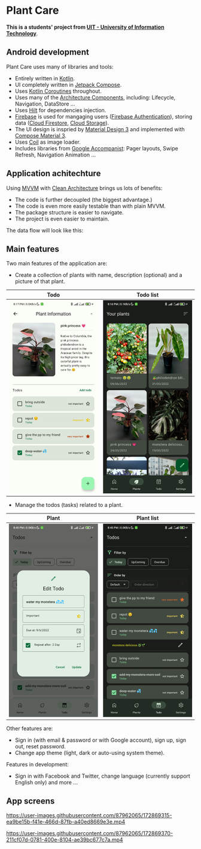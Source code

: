 # Plant Care
**This is a students' project from [UIT - University of Information Technology](https://www.uit.edu.vn/)**.

## Android development
Plant Care uses many of libraries and tools:
- Entirely written in [Kotlin](https://kotlinlang.org/).
- UI completely written in [Jetpack Compose](https://developer.android.com/jetpack/compose).
- Uses [Kotlin Coroutines](https://kotlinlang.org/docs/coroutines-guide.html) throughout.
- Uses many of the [Architecture Components](https://developer.android.com/topic/architecture), including: Lifecycle, Navigation, DataStore ...
- Uses [Hilt](https://dagger.dev/hilt/) for dependencies injection.
- [Firebase](https://firebase.google.com/?gclsrc=ds&gclsrc=ds&gclid=CLSM9rmjnfgCFZE0jgodz_IC2g) is used for mangaging users ([Firebase Authentication](https://firebase.google.com/products/auth?gclsrc=ds&gclsrc=ds&gclid=CIKj-K-gnfgCFU3FhAAdifoKfg)), storing data ([Cloud Firestore](https://firebase.google.com/products/firestore?gclsrc=ds&gclsrc=ds&gclid=CKu32MSgnfgCFQTEhAAdXRsOqQ), [Cloud Storage](https://firebase.google.com/products/storage?gclsrc=ds&gclsrc=ds&gclid=CMnp6M2gnfgCFUbpjgodhFgADw)).
- The UI design is inspried by [Material Design 3](https://m3.material.io/) and implemented with [Compose Material 3](https://developer.android.com/reference/kotlin/androidx/compose/material3/package-summary).
- Uses [Coil](https://github.com/coil-kt/coil) as image loader.
- Includes libraries from [Google Accompanist](https://google.github.io/accompanist/): Pager layouts, Swipe Refresh, Navigation Animation ...

## Application achitechture
Using [MVVM](https://developer.android.com/topic/architecture?gclsrc=ds) with [Clean Architecture](https://blog.cleancoder.com/uncle-bob/2012/08/13/the-clean-architecture.html) brings us lots of benefits:
- The code is further decoupled (the biggest advantage.)
- The code is even more easily testable than with plain MVVM.
- The package structure is easier to navigate.
- The project is even easier to maintain.

The data flow will look like this:

## Main features
Two main features of the application are:
- Create a collection of plants with name, description (optional) and a picture of that plant.

Todo             |  Todo list
:-------------------------:|:-------------------------:
![](git_resource/plant_detail.jpg)  |  ![](git_resource/plants.jpg)

- Manage the todos (tasks) related to a plant.

Plant             |  Plant list
:-------------------------:|:-------------------------:
![](git_resource/todo_detail.jpg)  |  ![](git_resource/todos.jpg)

Other features are:
- Sign in (with email & password or with Google account), sign up, sign out, reset password.
- Change app theme (light, dark or auto-using system theme).

Features in development:
- Sign in with Facebook and Twitter, change language  (currently support English only) and more ...

## App screens
  

https://user-images.githubusercontent.com/87962065/172869315-ea9be15b-f41e-466d-87fb-a40ed8669e3e.mp4



https://user-images.githubusercontent.com/87962065/172869370-211cf07d-0781-400e-8104-ae39bc677c7a.mp4

